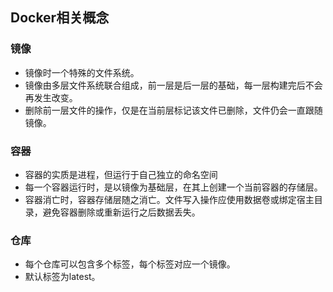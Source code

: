 ## **Docker相关概念**

### 镜像

- 镜像时一个特殊的文件系统。
- 镜像由多层文件系统联合组成，前一层是后一层的基础，每一层构建完后不会再发生改变。
- 删除前一层文件的操作，仅是在当前层标记该文件已删除，文件仍会一直跟随镜像。

### 容器

- 容器的实质是进程，但运行于自己独立的命名空间
- 每一个容器运行时，是以镜像为基础层，在其上创建一个当前容器的存储层。
- 容器消亡时，容器存储层随之消亡。文件写入操作应使用数据卷或绑定宿主目录，避免容器删除或重新运行之后数据丢失。

### 仓库

- 每个仓库可以包含多个标签，每个标签对应一个镜像。
- 默认标签为latest。